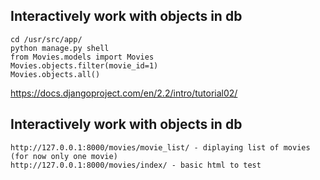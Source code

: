 ## Interactively work with objects in db

```
cd /usr/src/app/
python manage.py shell
from Movies.models import Movies
Movies.objects.filter(movie_id=1)
Movies.objects.all()
```

https://docs.djangoproject.com/en/2.2/intro/tutorial02/


## Interactively work with objects in db
```
http://127.0.0.1:8000/movies/movie_list/ - diplaying list of movies (for now only one movie)
http://127.0.0.1:8000/movies/index/ - basic html to test 
```